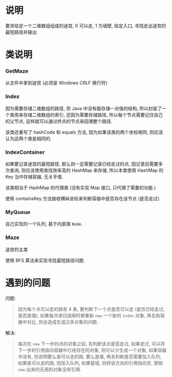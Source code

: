 # 说明
要求给定一个二维数组组成的迷宫, 0 可以走, 1 为墙壁, 给定入口, 寻找走出迷宫的最短路径并输出.

# 类说明
### GetMaze
从文件中拿到迷宫 (必须是 Windows CRLF 换行符)

### Index
因为需要存储二维数组的路径, 但 Java 中没有能存储一对值的结构, 所以封装了一个类用来存储二维数组的索引, 还因为需要存储路径, 所以每个节点需要记住自己的父节点, 这样就可以通过终点的节点来回溯整个路径.

该类还重写了 hashCode 和 equals 方法, 因为如果该类的两个坐标相同, 则应该认为这两个类是相同的.

### IndexContainer
如果要记录迷宫的最短路径, 那么则一定需要记录已经走过的点, 因记录后需要多次查询, 则应该使用查找效率高的 HashMap 来存储, 所以本类使用 HashMap 的 Key 当作存储容器, 无关乎值.

该类相当于 HashMap 的代理类 (没有实现 Map 接口, 只代理了需要的功能.)

使用 containsKey 方法接收横纵坐标来判断容器中是否存在该节点 (是否走过).

### MyQueue
自己实现的一个队列, 基于内部类 `Node`.

### Maze
迷宫的主类

使用 BFS 算法来实现寻找最短路径问题.

# 遇到的问题
问题: 
> 因为每个点可以走的路有 4 条, 要判断下一个点是否可以走 (是否已经走过, 是否是墙), 如果每次递归调用时都重新 `new` 一个新的 `Index` 对象, 再去和容器中对比, 则会造成生成过多对象的问题. 

解决:
> 每次在 `new` 下一步的点的对象之前, 先判断该点是否走过, 如果走过, 可以将下一步的引用指向容器中已经存在的对象, 则可以少生成一个对象, 如果容器中没有, 则说明要么是可以走的路, 要么是墙, 再去判断是否需要加入队列, 如果是可以走的路, 则加入队列, 如果是墙, 则将该方向的引用指向空, 使刚 `new` 出来的无用的对象没有引用.